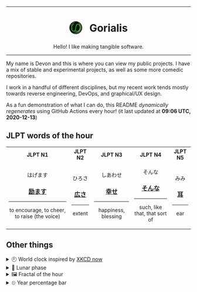 ***

<h1 align="center">
<sub>
    <img src="readme/resources/avatar.png" height="36">
</sub>
&nbsp;
Gorialis
</h1>
<p align="center">
Hello! I like making tangible software.
</p>

***

My name is Devon and this is where you can view my public projects. I have a mix of stable and experimental projects, as well as some more comedic repositories.

I work in a handful of different disciplines, but my recent work tends mostly towards reverse engineering, DevOps, and graphical/UX design.

As a fun demonstration of what I can do, this README *dynamically regenerates* using GitHub Actions every hour! (it last updated at **09:06 UTC, 2020-12-13**)

<h2>JLPT words of the hour</h2>
<table>
    <tr>
        <th>JLPT N1</th>
        <th>JLPT N2</th>
        <th>JLPT N3</th>
        <th>JLPT N4</th>
        <th>JLPT N5</th>
    </tr>
    <tr>
        <td>
            <p align="center">はげます</p>
            <h3 align="center"><b><a href="https://jisho.org/search/%E5%8A%B1%E3%81%BE%E3%81%99">励ます</a></b></h3>
            <hr>
            <p align="center">to encourage,<wbr> to cheer,<wbr> to raise (the voice)</p>
        </td>
        <td>
            <p align="center">ひろさ</p>
            <h3 align="center"><b><a href="https://jisho.org/search/%E5%BA%83%E3%81%95">広さ</a></b></h3>
            <hr>
            <p align="center">extent</p>
        </td>
        <td>
            <p align="center">しあわせ</p>
            <h3 align="center"><b><a href="https://jisho.org/search/%E5%B9%B8%E3%81%9B">幸せ</a></b></h3>
            <hr>
            <p align="center">happiness,<wbr> blessing</p>
        </td>
        <td>
            <p align="center">そんな</p>
            <h3 align="center"><b><a href="https://jisho.org/search/%E3%81%9D%E3%82%93%E3%81%AA">そんな</a></b></h3>
            <hr>
            <p align="center">such,<wbr> like that,<wbr> that sort of</p>
        </td>
        <td>
            <p align="center">みみ</p>
            <h3 align="center"><b><a href="https://jisho.org/search/%E8%80%B3">耳</a></b></h3>
            <hr>
            <p align="center">ear</p>
        </td>
    </tr>
</table>

<h2>Other things</h2>
<details>
<summary>🕘  World clock inspired by <a href="https://xkcd.com/now">XKCD now</a></summary>

> <img src="generated/now.png" width="512">

</details>
<details>
<summary>🌙 Lunar phase</summary>

The moon is approximately 97.64% through its phase ().

</details>
<details>
<summary>&#x1f5bc; Fractal of the hour</summary>

> <img src="generated/fractal.png" width="512">

</details>
<details>
<summary>&#x23f2; Year percentage bar</summary>
<pre><code>2020 [██████████████████▁▁] 94.91%</code></pre>
</details>
